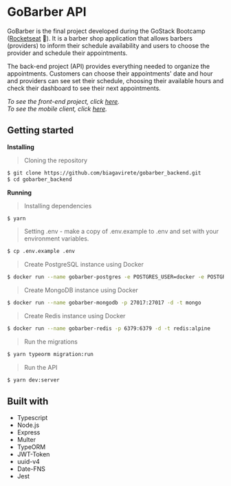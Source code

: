 # GoBarber API

GoBarber is the final project developed during the GoStack Bootcamp ([Rocketseat](https://rocketseat.com.br/) :rocket:). It is a barber shop application that allows barbers (providers) to inform their schedule availability and users to choose the provider and schedule their appointments.

The back-end project (API) provides everything needed to organize the appointments. Customers can choose their appointments' date and hour and providers can see set their schedule, choosing their available hours and check their dashboard to see their next appointments.

<i>To see the front-end project, click [here](https://github.com/biagavirete/gobarber_frontend).<br>
To see the mobile client, click [here](https://github.com/biagavirete/gobarber_mobile).</i>

## Getting started

**Installing**
> Cloning the repository

```bash
$ git clone https://github.com/biagavirete/gobarber_backend.git
$ cd gobarber_backend
```

**Running**
> Installing dependencies

```bash
$ yarn
```

> Setting .env - make a copy of .env.example to .env and set with your environment variables.

```bash
$ cp .env.example .env
```

> Create PostgreSQL instance using Docker

```bash
$ docker run --name gobarber-postgres -e POSTGRES_USER=docker -e POSTGRES_DB=gobarber -e POSTGRES_PASSWORD=docker -p 5432:5432 -d postgres
```

> Create MongoDB instance using Docker

```bash
$ docker run --name gobarber-mongodb -p 27017:27017 -d -t mongo
```

> Create Redis instance using Docker

```bash
$ docker run --name gobarber-redis -p 6379:6379 -d -t redis:alpine
```

> Run the migrations

```bash
$ yarn typeorm migration:run
```

> Run the API

```bash
$ yarn dev:server
```

## Built with

* Typescript
* Node.js
* Express
* Multer
* TypeORM
* JWT-Token
* uuid-v4
* Date-FNS
* Jest
